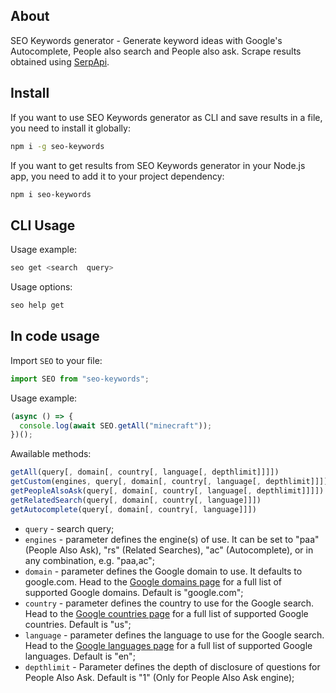 ## About

SEO Keywords generator - Generate keyword ideas with Google's Autocomplete, People also search and People also ask. Scrape results obtained using [SerpApi](https://serpapi.com/).

## Install

If you want to use SEO Keywords generator as CLI and save results in a file, you need to install it globally:

```bash
npm i -g seo-keywords
```

If you want to get results from SEO Keywords generator in your Node.js app, you need to add it to your project dependency:

```bash
npm i seo-keywords
```

## CLI Usage

Usage example:

```bash
seo get <search  query>
```

Usage options:

```bash
seo help get
```

## In code usage

Import `SEO` to your file:

```javascript
import SEO from "seo-keywords";
```

Usage example:

```javascript
(async () => {
  console.log(await SEO.getAll("minecraft"));
})();
```

Awailable methods:

```javascript
getAll(query[, domain[, country[, language[, depthlimit]]]])
getCustom(engines, query[, domain[, country[, language[, depthlimit]]]])
getPeopleAlsoAsk(query[, domain[, country[, language[, depthlimit]]]])
getRelatedSearch(query[, domain[, country[, language]]])
getAutocomplete(query[, domain[, country[, language]]])
```

- `query` - search query;
- `engines` - parameter defines the engine(s) of use. It can be set to "paa" (People Also Ask), "rs" (Related Searches), "ac" (Autocomplete), or in any combination, e.g. "paa,ac";
- `domain` - parameter defines the Google domain to use. It defaults to google.com. Head to the [Google domains page](https://serpapi.com/google-domains) for a full list of supported Google domains. Default is "google.com";
- `country` - parameter defines the country to use for the Google search. Head to the [Google countries page](https://serpapi.com/google-countries) for a full list of supported Google countries. Default is "us";
- `language` - parameter defines the language to use for the Google search. Head to the [Google languages page](https://serpapi.com/google-languages) for a full list of supported Google languages. Default is "en";
- `depthlimit` - Parameter defines the depth of disclosure of questions for People Also Ask. Default is "1" (Only for People Also Ask engine);
